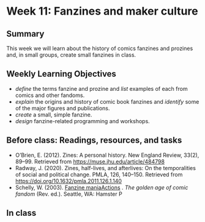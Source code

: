 # Week 11: Fanzines and maker culture

## Summary
This week we will learn about the history of comics fanzines and prozines and, in small groups, create small fanzines in class.

## Weekly Learning Objectives

- *define* the terms fanzine and prozine and *list* examples of each from comics and other fandoms.
- *explain* the origins and history of comic book fanzines and *identify* some of the major figures and publications.
- *create* a small, simple fanzine.
- *design* fanzine-related programming and workshops.
 
## Before class: Readings, resources, and tasks
- O’Brien, E. (2012). Zines: A personal history. New England Review, 33(2), 89–99. Retrieved from <https://muse.jhu.edu/article/484798>
- Radway, J. (2020). Zines, half-lives, and afterlives: On the temporalities of social and political change. PMLA, 126, 140–150. Retrieved from <https://doi.org/10.1632/pmla.2011.126.1.140>
- Schelly, W. (2003). [Fanzine maniaActions](https://iu.instructure.com/files/149239588/download?download_frd=1) . _The golden age of comic fandom_ (Rev. ed.). Seattle, WA: Hamster P

## In class